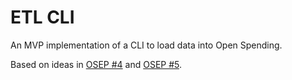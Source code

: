 # ETL CLI

An MVP implementation of a CLI to load data into Open Spending. 

Based on ideas in [OSEP #4](http://labs.openspending.org/osep/04-openspending-data-package.html) and 
[OSEP #5](http://labs.openspending.org/osep/05-etl-workflow.html).

